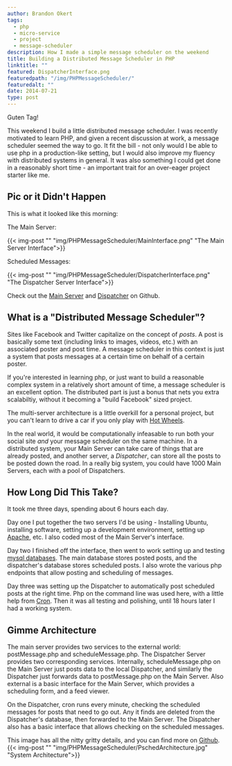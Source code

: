```yaml
---
author: Brandon Okert
tags:
  - php
  - micro-service
  - project
  - message-scheduler
description: How I made a simple message scheduler on the weekend
title: Building a Distributed Message Scheduler in PHP
linktitle: ""
featured: DispatcherInterface.png
featuredpath: "/img/PHPMessageScheduler/"
featuredalt: ""
date: 2014-07-21
type: post
---
```


Guten Tag!

This weekend I build a little distributed message scheduler. I was recently motivated to learn PHP, and given a recent discussion at work, a message scheduler seemed the way to go. It fit the bill - not only would I be able to use php in a production-like setting, but I would also improve my fluency with distributed systems in general. It was also something I could get done in a reasonably short time - an important trait for an over-eager project starter like me.

## Pic or it Didn't Happen

This is what it looked like this morning:

The Main Server:

{{< img-post "" "img/PHPMessageScheduler/MainInterface.png" "The Main Server Interface">}}

Scheduled Messages:

{{< img-post "" "img/PHPMessageScheduler/DispatcherInterface.png" "The Dispatcher Server Interface">}}

Check out the [Main Server](https://github.com/bcokert/psched-main) and [Dispatcher](https://github.com/bcokert/psched-dispatcher) on Github.

## What is a "Distributed Message Scheduler"?

Sites like Facebook and Twitter capitalize on the concept of _posts_. A post is basically some text (including links to images, videos, etc.) with an associated poster and post time. A message scheduler in this context is just a system that posts messages at a certain time on behalf of a certain poster.

If you're interested in learning php, or just want to build a reasonable complex system in a relatively short amount of time, a message scheduler is an excellent option. The distributed part is just a bonus that nets you extra scalabiltiy, without it becoming a "build Facebook" sized project.

The multi-server architecture is a little overkill for a personal project, but you can't learn to drive a car if you only play with [Hot Wheels](http://en.wikipedia.org/wiki/Hot_Wheels).

In the real world, it would be computationally infeasable to run both your social site _and_ your message scheduler on the same machine. In a distributed system, your Main Server can take care of things that are already posted, and another server, a _Dispatcher_, can store all the posts to be posted down the road. In a really big system, you could have 1000 Main Servers, each with a pool of Dispatchers.

## How Long Did This Take?

It took me three days, spending about 6 hours each day.

Day one I put together the two servers I'd be using - Installing Ubuntu, installing software, setting up a development environment, setting up [Apache](http://en.wikipedia.org/wiki/Apache_HTTP_Server), etc. I also coded most of the Main Server's interface.

Day two I finished off the interface, then went to work setting up and testing [mysql databases](http://en.wikipedia.org/wiki/MySQL). The main database stores posted posts, and the dispatcher's database stores scheduled posts. I also wrote the various php endpoints that allow posting and scheduling of messages.

Day three was setting up the Dispatcher to automatically post scheduled posts at the right time. Php on the command line was used here, with a little help from [Cron](http://en.wikipedia.org/wiki/Cron). Then it was all testing and polishing, until 18 hours later I had a working system.

## Gimme Architecture

The main server provides two services to the external world: postMessage.php and scheduleMessage.php. The Dispatcher Server provides two corresponding services. Internally, scheduleMessage.php on the Main Server just posts data to the local Dispatcher, and similarly the Dispatcher just forwards data to postMessage.php on the Main Server. Also external is a basic interface for the Main Server, which provides a scheduling form, and a feed viewer.

On the Dispatcher, cron runs every minute, checking the scheduled messages for posts that need to go out. Any it finds are deleted from the Dispatcher's database, then forwarded to the Main Server. The Dispatcher also has a basic interface that allows checking on the scheduled messages.

This image has all the nitty gritty details, and you can find more on [Github](https://github.com/bcokert).
{{< img-post "" "img/PHPMessageScheduler/PschedArchitecture.jpg" "System Architecture">}}
